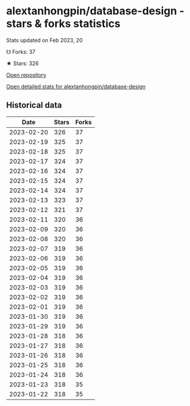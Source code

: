 # alextanhongpin/database-design - stars & forks statistics

Stats updated on Feb 2023, 20

☋ Forks: 37

★ Stars: 326

[Open repository](https://github.com/alextanhongpin/database-design)

[Open detailed stats for alextanhongpin/database-design](https://reviewgithub.com/rep/alextanhongpin/database-design)

## Historical data
| Date | Stars | Forks |
|------|-------|-------|
| 2023-02-20 | 326 | 37 | 
| 2023-02-19 | 325 | 37 | 
| 2023-02-18 | 325 | 37 | 
| 2023-02-17 | 324 | 37 | 
| 2023-02-16 | 324 | 37 | 
| 2023-02-15 | 324 | 37 | 
| 2023-02-14 | 324 | 37 | 
| 2023-02-13 | 323 | 37 | 
| 2023-02-12 | 321 | 37 | 
| 2023-02-11 | 320 | 36 | 
| 2023-02-09 | 320 | 36 | 
| 2023-02-08 | 320 | 36 | 
| 2023-02-07 | 319 | 36 | 
| 2023-02-06 | 319 | 36 | 
| 2023-02-05 | 319 | 36 | 
| 2023-02-04 | 319 | 36 | 
| 2023-02-03 | 319 | 36 | 
| 2023-02-02 | 319 | 36 | 
| 2023-02-01 | 319 | 36 | 
| 2023-01-30 | 319 | 36 | 
| 2023-01-29 | 319 | 36 | 
| 2023-01-28 | 318 | 36 | 
| 2023-01-27 | 318 | 36 | 
| 2023-01-26 | 318 | 36 | 
| 2023-01-25 | 318 | 36 | 
| 2023-01-24 | 318 | 36 | 
| 2023-01-23 | 318 | 35 | 
| 2023-01-22 | 318 | 35 | 

